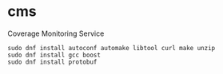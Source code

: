 # cms
Coverage Monitoring Service

```
sudo dnf install autoconf automake libtool curl make unzip
sudo dnf install gcc boost
sudo dnf install protobuf
```